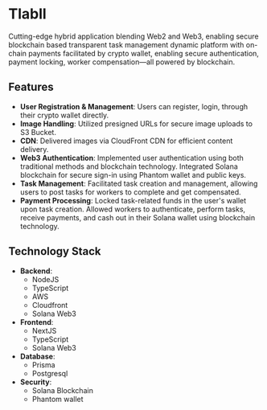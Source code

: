 # Tlabll

Cutting-edge hybrid application blending Web2 and Web3, enabling secure blockchain based transparent task management dynamic platform with on-chain payments facilitated by crypto wallet, enabling secure authentication, payment locking, worker compensation—all powered by blockchain.


## Features

- **User Registration & Management**: Users can register, login, through their crypto wallet directly.
- **Image Handling**: Utilized presigned URLs for secure image uploads to S3 Bucket.
- **CDN**: Delivered images via CloudFront CDN for efficient content delivery.
- **Web3 Authentication**: Implemented user authentication using both traditional methods and blockchain technology. Integrated Solana blockchain for secure sign-in using Phantom wallet and public keys.
- **Task Management**: Facilitated task creation and management, allowing users to post tasks for workers to complete and get compensated.
- **Payment Processing**: Locked task-related funds in the user's wallet upon task creation. Allowed workers to authenticate, perform tasks, receive payments, and cash out in their Solana wallet using blockchain technology.

## Technology Stack

- **Backend**:
  - NodeJS
  - TypeScript
  - AWS
  - Cloudfront
  - Solana Web3
- **Frontend**:
  - NextJS
  - TypeScript
  - Solana Web3
- **Database**:
  - Prisma
  - Postgresql
- **Security**:
  - Solana Blockchain
  - Phantom wallet
